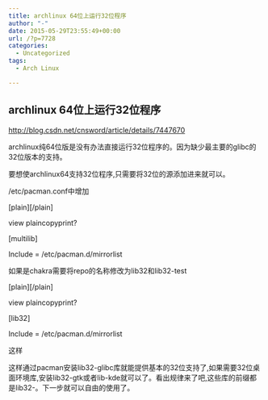 ```yaml
---
title: archlinux 64位上运行32位程序
author: "-"
date: 2015-05-29T23:55:49+00:00
url: /?p=7728
categories:
  - Uncategorized
tags:
  - Arch Linux

---
```

## archlinux 64位上运行32位程序
http://blog.csdn.net/cnsword/article/details/7447670

archlinux纯64位版是没有办法直接运行32位程序的。因为缺少最主要的glibc的32位版本的支持。

要想使archlinux64支持32位程序,只需要将32位的源添加进来就可以。

/etc/pacman.conf中增加


[plain][/plain]

view plaincopyprint?
  
[multilib]
  
Include = /etc/pacman.d/mirrorlist

如果是chakra需要将repo的名称修改为lib32和lib32-test


[plain][/plain]

view plaincopyprint?
  
[lib32]
  
Include = /etc/pacman.d/mirrorlist
  
这样


这样通过pacman安装lib32-glibc库就能提供基本的32位支持了,如果需要32位桌面环境库,安装lib32-gtk或者lib-kde就可以了。看出规律来了吧,这些库的前缀都是lib32-。下一步就可以自由的使用了。